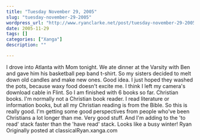 ```yaml
---
title: "Tuesday November 29, 2005"
slug: "tuesday-november-29-2005"
wordpress_url: "http://www.ryanclarke.net/post/tuesday-november-29-2005/"
date: 2005-11-29
tags: []
categories: ["Xanga"]
description: ""

---
```


I drove into Atlanta with Mom tonight. We ate dinner at the Varsity with Ben and gave him his basketball pep band t-shirt.
 So my sisters decided to melt down old candles and make new ones. Good idea. I just hoped they washed the pots, because waxy food doesn't excite me.
 I think I left my camera's download cable in Flint.
 So I am finished with 6 books so far. Christian books. I'm normally not a Christian book reader. I read literature or information books, but all my Christian reading is from the Bible. So this is really good. I'm getting some good perspectives from people who've been Christians a lot longer than me. Very good stuff. And I'm adding to the 'to read' stack faster than the 'have read' stack. Looks like a busy winter!
 Ryan
Originally posted at classicalRyan.xanga.com

